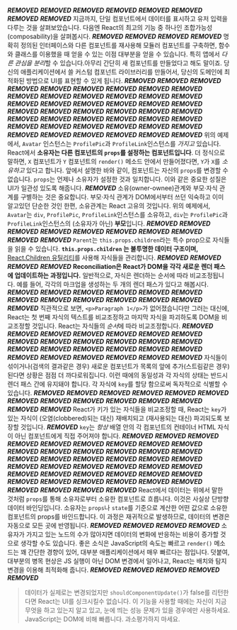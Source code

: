 ***REMOVED***
***REMOVED***
***REMOVED***
***REMOVED***
***REMOVED***
***REMOVED***
***REMOVED***
***REMOVED***
지금까지, 단일 컴포넌트에서 데이터를 표시하고 유저 입력을 다루는 것을 살펴보았습니다. 다음엔 React의 최고의 기능 중 하나인 조합가능성(composability)을 살펴봅시다.
***REMOVED***
***REMOVED***
***REMOVED***
***REMOVED***
명확히 정의된 인터페이스와 다른 컴포넌트를 재사용해 모듈러 컴포넌트를 구축하면, 함수와 클래스를 이용했을 때 얻을 수 있는 이점 대부분을 얻을 수 있습니다. 특히 앱에서 *다른 관심을 분리*할 수 있습니다.아무리 간단히 새 컴포넌트를 만들었다고 해도 말이죠. 당신의 애플리케이션에서 쓸 커스텀 컴포넌트 라이브러리를 만들어서, 당신의 도메인에 최적화된 방법으로 UI를 표현할 수 있게 됩니다.
***REMOVED***
***REMOVED***
***REMOVED***
***REMOVED***
***REMOVED***
***REMOVED***
***REMOVED***
***REMOVED***
***REMOVED***
***REMOVED***
***REMOVED***
***REMOVED***
***REMOVED***
***REMOVED***
***REMOVED***
***REMOVED***
***REMOVED***
***REMOVED***
***REMOVED***
***REMOVED***
***REMOVED***
***REMOVED***
***REMOVED***
***REMOVED***
***REMOVED***
***REMOVED***
***REMOVED***
***REMOVED***
***REMOVED***
***REMOVED***
***REMOVED***
***REMOVED***
***REMOVED***
***REMOVED***
***REMOVED***
***REMOVED***
***REMOVED***
***REMOVED***
***REMOVED***
***REMOVED***
***REMOVED***
***REMOVED***
***REMOVED***
***REMOVED***
***REMOVED***
위의 예제에서, `Avatar` 인스턴스는  `ProfilePic`과 `ProfileLink`인스턴스를 *가지고* 있습니다. React에서 **소유자는 다른 컴포넌트의 `props`를 설정하는 컴포넌트입니다**. 더 정식으로 말하면, `X` 컴포넌트가 `Y` 컴포넌트의 `render()` 메소드 안에서 만들어졌다면, `Y`가 `X`를 *소유하고* 있다고 합니다. 앞에서 설명한 바와 같이, 컴포넌트는 자신의 `props`를 변경할 수 없습니다. `props`는 언제나 소유자가 설정한 것과 일치합니다. 이와 같은 중요한 성질은 UI가 일관성 있도록 해줍니다.
***REMOVED***
소유(owner-ownee)관계와 부모·자식 관계를 구별하는 것은 중요합니다. 부모·자식 관계가 DOM에서부터 쓰던 익숙하고 이미 알고있던 단순한 것인 한편, 소유관계는 React 고유의 것입니다.  위의 예제에서, `Avatar`는 `div`, `ProfilePic`, `ProfileLink`인스턴스를 소유하고, `div`는 `ProfilePic`과 `ProfileLink`인스턴스의 (소유자가 아닌) **부모**입니다.
***REMOVED***
***REMOVED***
***REMOVED***
***REMOVED***
***REMOVED***
***REMOVED***
***REMOVED***
***REMOVED***
***REMOVED***
***REMOVED***
`Parent`는 `this.props.children`라는 특수 prop으로 자식들을 읽을 수 있습니다. **`this.props.children` 는 불투명한 데이터 구조이며,** [React.Children 유틸리티](/react/docs/top-level-api-ko-KR.html#react.children)를 사용해 자식들을 관리합니다.
***REMOVED***
***REMOVED***
***REMOVED***
***REMOVED***
**Reconciliation은 React가 DOM을 각각 새로운 렌더 패스에 업데이트하는 과정입니다.** 일반적으로, 자식은 렌더하는 순서에 따라 비교조정됩니다. 예를 들어, 각각의 마크업을 생성하는 두 개의 렌더 패스가 있다고 해봅시다.
***REMOVED***
***REMOVED***
***REMOVED***
***REMOVED***
***REMOVED***
***REMOVED***
***REMOVED***
***REMOVED***
***REMOVED***
***REMOVED***
***REMOVED***
***REMOVED***
***REMOVED***
직관적으로 보면, `<p>Paragraph 1</p>`가 없어졌습니다만 그러는 대신에, React는 첫 번째 자식의 텍스트를 비교조정하고 마지막 자식을 파괴하도록 DOM을 비교조정할 것입니다. React는 자식들의 *순서*에 따라 비교조정합니다.
***REMOVED***
***REMOVED***
***REMOVED***
***REMOVED***
***REMOVED***
***REMOVED***
***REMOVED***
***REMOVED***
***REMOVED***
***REMOVED***
***REMOVED***
***REMOVED***
***REMOVED***
***REMOVED***
***REMOVED***
***REMOVED***
***REMOVED***
***REMOVED***
***REMOVED***
***REMOVED***
***REMOVED***
***REMOVED***
***REMOVED***
***REMOVED***
***REMOVED***
자식들이 섞이거나(검색의 결과같은 경우) 새로운 컴포넌트가 목록의 앞에 추가(스트림같은 경우)된다면 상황은 점점 더 까다로워집니다. 이런 때에의 동일성과 각 자식의 상태는 반드시 렌더 패스 간에 유지돼야 합니다. 각 자식에 `key`를 할당 함으로써 독자적으로 식별할 수 있습니다.
***REMOVED***
***REMOVED***
***REMOVED***
***REMOVED***
***REMOVED***
***REMOVED***
***REMOVED***
***REMOVED***
***REMOVED***
***REMOVED***
***REMOVED***
***REMOVED***
***REMOVED***
***REMOVED***
React가 키가 있는 자식들을 비교조정할 때, React는 `key`가 있는 자식이 (오염(clobbered)되는 대신) 재배치되고 (재사용되는 대신) 파괴되도록 보장할 것입니다.
***REMOVED***
`key`는 *항상* 배열 안의 각 컴포넌트의 컨테이너 HTML 자식이 아닌 컴포넌트에게 직접 주어져야 합니다.
***REMOVED***
***REMOVED***
***REMOVED***
***REMOVED***
***REMOVED***
***REMOVED***
***REMOVED***
***REMOVED***
***REMOVED***
***REMOVED***
***REMOVED***
***REMOVED***
***REMOVED***
***REMOVED***
***REMOVED***
***REMOVED***
***REMOVED***
***REMOVED***
***REMOVED***
***REMOVED***
***REMOVED***
***REMOVED***
***REMOVED***
***REMOVED***
***REMOVED***
***REMOVED***
***REMOVED***
***REMOVED***
***REMOVED***
***REMOVED***
***REMOVED***
***REMOVED***
***REMOVED***
***REMOVED***
***REMOVED***
***REMOVED***
***REMOVED***
***REMOVED***
***REMOVED***
***REMOVED***
***REMOVED***
***REMOVED***
***REMOVED***
React에서 데이터는 위에서 말한 것처럼 `props`를 통해 소유자로부터 소유한 컴포넌트로 흐릅니다. 이것은 사실상 단방향 데이터 바인딩입니다. 소유자는 `props`나 `state`를 기준으로 계산한 어떤 값으로 소유한 컴포넌트의 props를 바인드합니다. 이 과정은 재귀적으로 발생하므로, 데이터의 변경은 자동으로 모든 곳에 반영됩니다.
***REMOVED***
***REMOVED***
***REMOVED***
***REMOVED***
소유자가 가지고 있는 노드의 수가 많아지면 데이터의 변화에 반응하는 비용이 증가할 것으로 생각할 수도 있습니다. 좋은 소식은 JavaScript의 속도는 빠르고 `render()` 메소드는 꽤 간단한 경향이 있어, 대부분 애플리케이션에서 매우 빠르다는 점입니다. 덧붙여, 대부분의 병목 현상은 JS 실행이 아닌 DOM 변경에서 일어나고, React는 배치와 탐지 변경을 이용해 최적화해 줍니다.
***REMOVED***
***REMOVED***
***REMOVED***
***REMOVED***
***REMOVED***
> 데이터가 실제로는 변경되었지만 `shouldComponentUpdate()`가 false를 리턴한다면 React는 UI를 싱크시킬수 없습니다. 이 기능을 사용할 때에는 자신이 지금 무엇을 하고 있는지 알고 있고, 눈에 띄는 성능 문제가 있을 경우에만 사용하세요. JavaScript는 DOM에 비해 빠릅니다. 과소평가하지 마세요.
